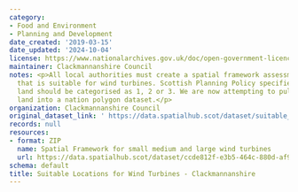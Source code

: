 ```yaml
---
category:
- Food and Environment
- Planning and Development
date_created: '2019-03-15'
date_updated: '2024-10-04'
license: https://www.nationalarchives.gov.uk/doc/open-government-licence/version/3/
maintainer: Clackmannanshire Council
notes: <p>All local authorities must create a spatial framework assessment of land
  that is suitable for wind turbines. Scottish Planning Policy specifies that the
  land should be categorised as 1, 2 or 3. We are now attempting to pull all of that
  land into a nation polygon dataset.</p>
organization: Clackmannanshire Council
original_dataset_link: ' https://data.spatialhub.scot/dataset/suitable_locations_for_wind_turbines-cl'
records: null
resources:
- format: ZIP
  name: Spatial Framework for small medium and large wind turbines
  url: https://data.spatialhub.scot/dataset/ccde812f-e3b5-464c-880d-af9dac0de367/resource/e5874c01-6be8-46ce-8d98-ac21b56586d3/download/spatial_framework.zip
schema: default
title: Suitable Locations for Wind Turbines - Clackmannanshire
---
```

